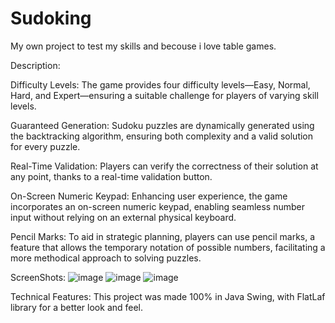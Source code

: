# Sudoking
My own project to test my skills and becouse i love table games.


Description:

Difficulty Levels: The game provides four difficulty levels—Easy, Normal, Hard, and Expert—ensuring a suitable challenge for players of varying skill levels.

Guaranteed Generation: Sudoku puzzles are dynamically generated using the backtracking algorithm, ensuring both complexity and a valid solution for every puzzle.

Real-Time Validation: Players can verify the correctness of their solution at any point, thanks to a real-time validation button.

On-Screen Numeric Keypad: Enhancing user experience, the game incorporates an on-screen numeric keypad, enabling seamless number input without relying on an external physical keyboard.

Pencil Marks: To aid in strategic planning, players can use pencil marks, a feature that allows the temporary notation of possible numbers, facilitating a more methodical approach to solving puzzles.

ScreenShots:
![image](https://github.com/NickBuzz/Sudoking/assets/123810242/5f704eb9-4442-43de-bae0-33669a1ff236)
![image](https://github.com/NickBuzz/Sudoking/assets/123810242/bd2ba232-17e9-41f2-b4f2-b3aeadd5d5d5)
![image](https://github.com/NickBuzz/Sudoking/assets/123810242/724e6801-39c2-4744-b718-bedff77728a4)


Technical Features:
This project was made 100% in Java Swing, with FlatLaf library for a better look and feel.
